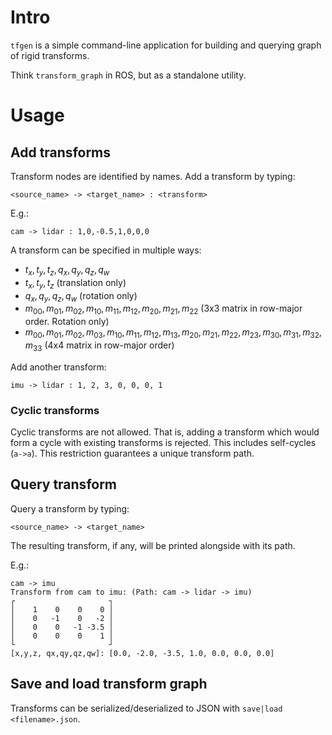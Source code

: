 # Intro

`tfgen` is a simple command-line application for building and querying graph of rigid transforms.

Think `transform_graph` in ROS, but as a standalone utility.

# Usage
## Add transforms
Transform nodes are identified by names. Add a transform by typing:
```
<source_name> -> <target_name> : <transform>
```
E.g.:
```
cam -> lidar : 1,0,-0.5,1,0,0,0
```
A transform can be specified in multiple ways:
* $t_x, t_y, t_z, q_x, q_y, q_z, q_w$
* $t_x, t_y, t_z$ (translation only)
* $q_x, q_y, q_z, q_w$ (rotation only)
* $m_{00}, m_{01}, m_{02}, m_{10}, m_{11}, m_{12}, m_{20}, m_{21}, m_{22}$ (3x3 matrix in row-major order. Rotation only)
* $m_{00}, m_{01}, m_{02}, m_{03}, m_{10}, m_{11}, m_{12}, m_{13}, m_{20}, m_{21}, m_{22}, m_{23}, m_{30}, m_{31}, m_{32}, m_{33}$ (4x4 matrix in row-major order)

Add another transform:
```
imu -> lidar : 1, 2, 3, 0, 0, 0, 1
```

### Cyclic transforms

Cyclic transforms are not allowed. That is, adding a transform which would form a cycle with existing transforms is rejected. This includes self-cycles (`a->a`). This restriction guarantees a unique transform path.

## Query transform
Query a transform by typing:
```
<source_name> -> <target_name>
```
The resulting transform, if any, will be printed alongside with its path.

E.g.:
```
cam -> imu
Transform from cam to imu: (Path: cam -> lidar -> imu)
┌                     ┐
│    1    0    0    0 │
│    0   -1    0   -2 │
│    0    0   -1 -3.5 │
│    0    0    0    1 │
└                     ┘
[x,y,z, qx,qy,qz,qw]: [0.0, -2.0, -3.5, 1.0, 0.0, 0.0, 0.0]
```

## Save and load transform graph
Transforms can be serialized/deserialized to JSON with `save|load <filename>.json`.
